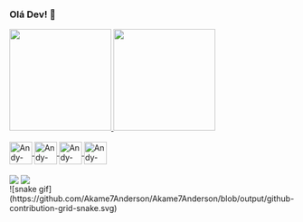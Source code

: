 ### Olá Dev! 👋
<div>
  <a href="https://github.com/Akame7Anderson">
  <img height="180px" src="https://github-readme-stats.vercel.app/api?username=Akame7Anderson&show_icons=true&theme=radical"/>
  <img height="180px" src="https://github-readme-stats.vercel.app/api/top-langs/?username=Akame7Anderson&layout=compact&theme=radical"/>
</div>

<div style="display: inline_block"><br>
  <img align="center" alt="Andy-HTML" heigth="30" width="40" src="https://cdn.jsdelivr.net/gh/devicons/devicon/icons/html5/html5-original.svg" />
  <img align="center" alt="Andy-CSS" heigth="30" width="40" src="https://cdn.jsdelivr.net/gh/devicons/devicon/icons/css3/css3-original.svg" />
  <img align="center" alt="Andy-JS" heigth="30" width="40" src="https://cdn.jsdelivr.net/gh/devicons/devicon/icons/javascript/javascript-original.svg" />
  <img align="center" alt="Andy-SQL" heigth="30" width="40" src="https://cdn.jsdelivr.net/gh/devicons/devicon/icons/mysql/mysql-original.svg" /> 
</div>
<br>
<div>
  <a href="http://www.instagram.com/ander_petry/" target="_blank"><img align="center" src="https://img.shields.io/badge/Instagram-E4405F?style=for-the-badge&logo=instagram&logoColor=white" target="_blank"></a>
  <a href="http://www.linkedin.com/in/anderson-petry-8114381a5/" target="_blank"><img align="center" src="https://img.shields.io/badge/LinkedIn-0077B5?style=for-the-badge&logo=linkedin&logoColor=white" target="_blank"></a>
</div>
![snake gif](https://github.com/Akame7Anderson/Akame7Anderson/blob/output/github-contribution-grid-snake.svg)

